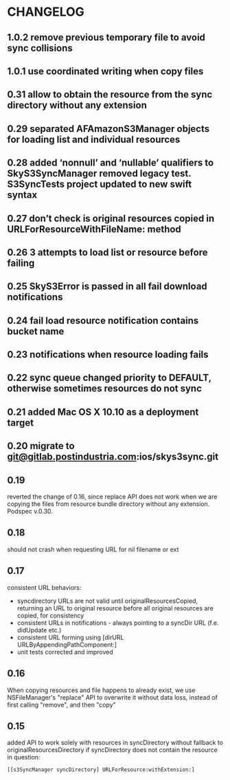 CHANGELOG
=========

1.0.2
remove previous temporary file to avoid sync collisions
----

1.0.1
use coordinated writing when copy files
----

0.31
allow to obtain the resource from the sync directory without any extension
----

0.29
separated AFAmazonS3Manager objects for loading list and individual resources
----

0.28
added ‘nonnull’ and ‘nullable’ qualifiers to SkyS3SyncManager
removed legacy test. S3SyncTests project updated to new swift syntax
----

0.27
don’t check is original resources copied in URLForResourceWithFileName: method
----

0.26
3 attempts to load list or resource before failing
----

0.25
SkyS3Error is passed in all fail download notifications
----

0.24
fail load resource notification contains bucket name
----

0.23
notifications when resource loading fails
----

0.22
sync queue changed priority to DEFAULT, otherwise sometimes resources do not sync
----

0.21
added Mac OS X 10.10 as a deployment target
----

0.20
migrate to git@gitlab.postindustria.com:ios/skys3sync.git
----

0.19
----
reverted the change of 0.16, since replace API does not work when we are copying the files from resource bundle directory without any extension. Podspec v.0.30.

0.18
----
should not crash when requesting URL for nil filename or ext

0.17
----
consistent URL behaviors:

- syncdirectory URLs are not valid until originalResourcesCopied, returning an URL to original resource before all original resources are copied, for consistency
- consistent URLs in notifications - always pointing to a syncDir URL (f.e. didUpdate etc.)
- consistent URL forming using [dirURL URLByAppendingPathComponent:]
- unit tests corrected and improved

0.16
----
When copying resources and file happens to already exist, we use NSFileManager's "replace" API
to overwrite it without data loss, instead of first calling "remove", and then "copy"

0.15
----
added API to work solely with resources in syncDirectory without fallback to originalResourcesDirectory if syncDirectory does not contain the resource in question:

    [[s3SyncManager syncDirectory] URLForResource:withExtension:]

